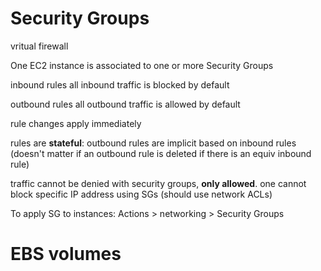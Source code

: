 

# Security Groups

vritual firewall

One EC2 instance is associated to one or more Security Groups

inbound rules
all inbound traffic is blocked by default

outbound rules
all outbound traffic is allowed by default

rule changes apply immediately

rules are **stateful**: outbound rules are implicit based on inbound rules (doesn't matter if an outbound rule is deleted if there is an equiv inbound rule)

traffic cannot be denied with security groups, **only allowed**.
one cannot block specific IP address using SGs (should use network ACLs)

To apply SG to instances: Actions > networking > Security Groups


# EBS volumes
